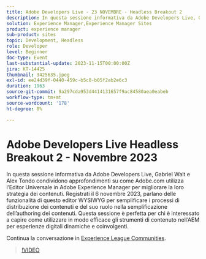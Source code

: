 ```yaml
---
title: Adobe Developers Live - 23 NOVEMBRE - Headless Breakout 2
description: In questa sessione informativa da Adobe Developers Live, Gabriel Walt e Alex Tondo condividono approfondimenti su come Adobe.com utilizza l’Editor Universale in Adobe Experience Manager per migliorare la loro strategia dei contenuti. Registrati il 6 novembre 2023, parlano delle funzionalità di questo editor WYSIWYG per semplificare i processi di distribuzione dei contenuti e del suo ruolo nella semplificazione dell’authoring dei contenuti. Questa sessione è perfetta per chi è interessato a capire come utilizzare in modo efficace gli strumenti di contenuto nell’AEM per esperienze digitali dinamiche e coinvolgenti.
solution: Experience Manager,Experience Manager Sites
product: experience manager
sub-product: sites
topic: Development, Headless
role: Developer
level: Beginner
doc-type: Event
last-substantial-update: 2023-11-15T00:00:00Z
jira: KT-14425
thumbnail: 3425635.jpeg
exl-id: ee24d39f-0440-459c-b5c8-b05f2ab2e6c3
duration: 1963
source-git-commit: 9a297cda953d4414131657f9ac84580aea0eabeb
workflow-type: tm+mt
source-wordcount: '178'
ht-degree: 0%

---
```


# Adobe Developers Live Headless Breakout 2 - Novembre 2023

In questa sessione informativa da Adobe Developers Live, Gabriel Walt e Alex Tondo condividono approfondimenti su come Adobe.com utilizza l’Editor Universale in Adobe Experience Manager per migliorare la loro strategia dei contenuti. Registrati il 6 novembre 2023, parlano delle funzionalità di questo editor WYSIWYG per semplificare i processi di distribuzione dei contenuti e del suo ruolo nella semplificazione dell’authoring dei contenuti. Questa sessione è perfetta per chi è interessato a capire come utilizzare in modo efficace gli strumenti di contenuto nell’AEM per esperienze digitali dinamiche e coinvolgenti.

Continua la conversazione in [Experience League Communities](https://adobe.ly/46ELi7X).

>[!VIDEO](https://video.tv.adobe.com/v/3425635/?learn=on)
